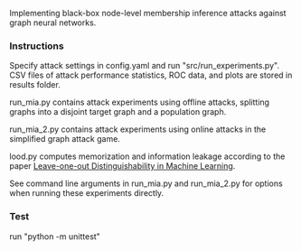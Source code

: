 Implementing black-box node-level membership inference attacks against graph neural networks.

### Instructions

Specify attack settings in config.yaml and run "src/run_experiments.py". CSV files of attack performance statistics, ROC data, and plots are stored in results folder. 

run_mia.py contains attack experiments using offline attacks, splitting graphs into a disjoint target graph and a population graph.

run_mia_2.py contains attack experiments using online attacks in the simplified graph attack game.

lood.py computes memorization and information leakage according to the paper [Leave-one-out Distinguishability in Machine Learning](https://arxiv.org/abs/2309.17310).

See command line arguments in run_mia.py and run_mia_2.py for options when running these experiments directly.

### Test

run "python -m unittest"
